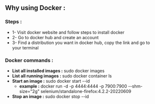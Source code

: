 ## Why using Docker : 

### Steps : 
- 1- Visit docker website and follow steps to install docker 
- 2- Go to docker hub and create an account 
- 3- Find a distribution you want in docker hub, copy the link and go to your terminal 


### Docker commands :
- **List all installed images :** sudo docker images 
- **List all running images :** sudo docker container ls
- **Start an image :** sudo docker start --id
  - **example :** docker run -d -p 4444:4444 -p 7900:7900 --shm-size="2g" selenium/standalone-firefox:4.2.2-20220609
- **Stop an image :** sudo docker stop --id
